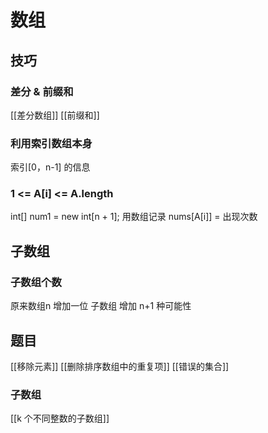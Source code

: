 # 数组
## 技巧
### 差分 & 前缀和
[[差分数组]]
[[前缀和]]
### 利用索引数组本身
索引[0，n-1] 的信息
### 1 <= A[i] <= A.length

int[] num1 = new int[n + 1]; 
用数组记录 nums[A[i]] = 出现次数

## 子数组
### 子数组个数
原来数组n 增加一位 子数组 增加 n+1 种可能性

## 题目
[[移除元素]]
[[删除排序数组中的重复项]]
[[错误的集合]]

### 子数组
[[k 个不同整数的子数组]]